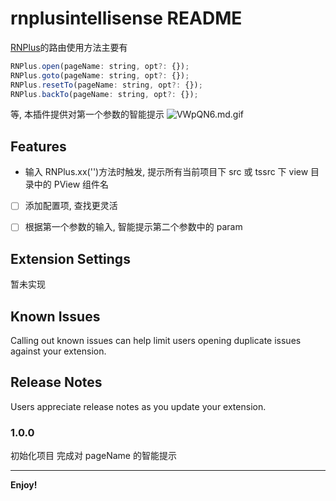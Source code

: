 # rnplusintellisense README

[RNPlus](https://github.com/rnxteam/rnplus)的路由使用方法主要有

```javascript
RNPlus.open(pageName: string, opt?: {});
RNPlus.goto(pageName: string, opt?: {});
RNPlus.resetTo(pageName: string, opt?: {});
RNPlus.backTo(pageName: string, opt?: {});
```

等, 本插件提供对第一个参数的智能提示
![VWpQN6.md.gif](https://ws3.sinaimg.cn/large/005BYqpggy1g3ymlhxpvrg30sl0kqqjs.jpg)

## Features

* 输入 RNPlus.xx('')方法时触发, 提示所有当前项目下 src 或 tssrc 下 view 目录中的 PView 组件名


- [ ] 添加配置项, 查找更灵活
- [ ] 根据第一个参数的输入, 智能提示第二个参数中的 param


## Extension Settings

暂未实现

## Known Issues

Calling out known issues can help limit users opening duplicate issues against your extension.

## Release Notes

Users appreciate release notes as you update your extension.

### 1.0.0

初始化项目
完成对 pageName 的智能提示

---

**Enjoy!**
